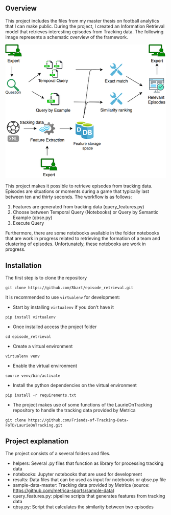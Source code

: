 ## Overview

This project includes the files from my master thesis on football analytics that I can make public. During the project, I created an Information Retrieval model that retrieves interesting episodes from Tracking data.
The following image represents a schematic overview of the framework.

![Information Retrieval Model](/images/IR_model.png)

This project makes it possible to retrieve episodes from tracking data. Episodes are situations or moments during a game that typically last between ten and thirty seconds. The workflow is as follows:
1. Features are generated from tracking data (query_features.py)
2. Choose between Temporal Query (Notebooks) or Query by Semantic Example (qbse.py) 
3. Execute Query

Furthermore, there are some notebooks available in the folder notebooks that are work in progress related to retrieving the formation of a team and clustering of episodes. Unfortunately, these notebooks are work in progress.

## Installation

The first step is to clone the repository

```
git clone https://github.com/8bart/episode_retrieval.git
```

It is recommended to use `virtualenv` for development:

- Start by installing `virtualenv` if you don't have it
```
pip install virtualenv
```
- Once installed access the project folder
```
cd episode_retrieval
```
- Create a virtual environment
```
virtualenv venv
```

- Enable the virtual environment
```
source venv/bin/activate
```

- Install the python dependencies on the virtual environment
```
pip install -r requirements.txt
```

- The project makes use of some functions of the LaurieOnTracking repository to handle the tracking data provided by Metrica

```
git clone https://github.com/Friends-of-Tracking-Data-FoTD/LaurieOnTracking.git
```


## Project explanation
The project consists of a several folders and files.
 - helpers: Several .py files that function as library for processing tracking data
 - notebooks: Jupyter notebooks that are used for development
 - results: Data files that can be used as input for notebooks or qbse.py file
 - sample-data-master: Tracking data provided by Metrica (source: https://github.com/metrica-sports/sample-data)
 - query_features.py: pipeline scripts that generates features from tracking data
 - qbsy.py: Script that calculates the similarity between two episodes
 
 


